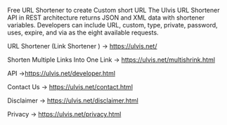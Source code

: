 Free URL Shortener to create Custom short URL
The Ulvis URL Shortener API in REST architecture returns JSON and XML data with shortener variables. Developers can include URL, custom, type, private, password, uses, expire, and via as the eight available requests.

URL Shortener (Link Shortener ) ->  https://ulvis.net/  

Shorten Multiple Links Into One Link -> https://ulvis.net/multishrink.html

API ->https://ulvis.net/developer.html

Contact Us -> https://ulvis.net/contact.html

Disclaimer -> https://ulvis.net/disclaimer.html

Privacy ->  https://ulvis.net/privacy.html

